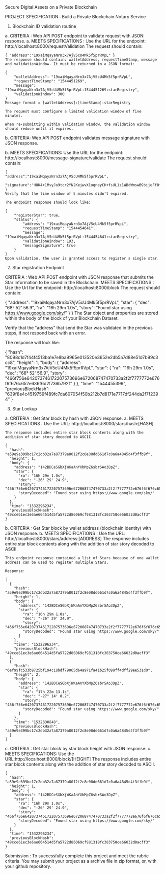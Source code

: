 Secure Digital Assets on a Private Blockchain

PROJECT SPECIFICATION : Build a Private Blockchain Notary Service

1. Blockchain ID validation routine

 a. CRITERIA : Web API POST endpoint to validate request with JSON response.
 a. MEETS SPECIFICATIONS : Use the URL for the endpoint: http://localhost:8000/requestValidation
    The request should contain:

    { "address":"19xaiMqayaNrn3x7AjV5cU4Mk5f5prRVpL" }
    The response should contain: walletAddress, requestTimeStamp, message and validationWindow. It must be returned in a JSON format:

    {
        "walletAddress": "19xaiMqayaNrn3x7AjV5cU4Mk5f5prRVpL",
        "requestTimeStamp": "1544451269",
        "message": "19xaiMqayaNrn3x7AjV5cU4Mk5f5prRVpL:1544451269:starRegistry",
        "validationWindow": 300
    }
    Message format = [walletAddress]:[timeStamp]:starRegistry

    The request must configure a limited validation window of five minutes.

    When re-submitting within validation window, the validation window should reduce until it expires.

 b. CRITERIA: Web API POST endpoint validates message signature with JSON response.

 b. MEETS SPECIFICATIONS:  Use the URL for the endpoint: http://localhost:8000/message-signature/validate
    The request should contain:

    {
    "address":"19xaiMqayaNrn3x7AjV5cU4Mk5f5prRVpL",
     "signature":"H8K4+1MvyJo9tcr2YN2KejwvX1oqneyCH+fsUL1z1WBdWmswB9bijeFfOfMqK68kQ5RO6ZxhomoXQG3fkLaBl+Q="
    }
    Verify that the time window of 5 minutes didn't expired.

    The endpoint response should look like:

    {
        "registerStar": true,
        "status": {
            "address": "19xaiMqayaNrn3x7AjV5cU4Mk5f5prRVpL",
            "requestTimeStamp": "1544454641",
            "message": "19xaiMqayaNrn3x7AjV5cU4Mk5f5prRVpL:1544454641:starRegistry",
            "validationWindow": 193,
            "messageSignature": true
        }
    }
    Upon validation, the user is granted access to register a single star.

2. Star registration Endpoint

CRITERIA : Web API POST endpoint with JSON response that submits the Star information to be saved in the Blockchain.
MEETS SPECIFICATIONS : Use the Url for the endpoint: http://localhost:8000/block
The request should contain:

{
    "address": "19xaiMqayaNrn3x7AjV5cU4Mk5f5prRVpL",
    "star": {
                "dec": "68° 52' 56.9",
                "ra": "16h 29m 1.0s",
                "story": "Found star using https://www.google.com/sky/"
            }
}
The Star object and properties are stored within the body of the block of your Blockchain Dataset.

Verify that the "address" that send the Star was validated in the previous steps, if not respond back with an error.

The response will look like:

{
    "hash": "8098c1d7f44f4513ba1e7e8ba9965e013520e3652e2db5a7d88e51d7b99c3cc8",
    "height": 1,
    "body": {
        "address": "19xaiMqayaNrn3x7AjV5cU4Mk5f5prRVpL",
        "star": {
            "ra": "16h 29m 1.0s",
            "dec": "68° 52' 56.9",
            "story": "466f756e642073746172207573696e672068747470733a2f2f7777772e676f6f676c652e636f6d2f736b792f"
        }
    },
    "time": "1544455399",
    "previousBlockHash": "639f8e4c4519759f489fc7da607054f50b212b7d8171e7717df244da2f7f2394"
}

3. Star Lookup

 a. CRITERIA : Get Star block by hash with JSON response.
 a. MEETS SPECIFICATIONS : Use the URL: http://localhost:8000/stars/hash:[HASH]

    The response includes entire star block contents along with the addition of star story decoded to ASCII.

    {
      "hash": "a59e9e399bc17c2db32a7a87379a8012f2c8e08dd661d7c0a6a4845d4f3ffb9f",
      "height": 1,
      "body": {
        "address": "142BDCeSGbXjWKaAnYXbMpZ6sbrSAo3DpZ",
        "star": {
          "ra": "16h 29m 1.0s",
          "dec": "-26° 29' 24.9",
          "story": "466f756e642073746172207573696e672068747470733a2f2f7777772e676f6f676c652e636f6d2f736b792f",
          "storyDecoded": "Found star using https://www.google.com/sky/"
        }
      },
      "time": "1532296234",
      "previousBlockHash": "49cce61ec3e6ae664514d5fa5722d86069cf981318fc303750ce66032d0acff3"
    }

 b. CRITERIA : Get Star block by wallet address (blockchain identity) with JSON response.
 b. MEETS SPECIFICATIONS : Use the URL: http://localhost:8000/stars/address:[ADDRESS]
    The response includes entire star block contents along with the addition of star story decoded to ASCII.

    This endpoint response contained a list of Stars because of one wallet address can be used to register multiple Stars.

    Response:

    [
      {
        "hash": "a59e9e399bc17c2db32a7a87379a8012f2c8e08dd661d7c0a6a4845d4f3ffb9f",
        "height": 1,
        "body": {
          "address": "142BDCeSGbXjWKaAnYXbMpZ6sbrSAo3DpZ",
          "star": {
            "ra": "16h 29m 1.0s",
            "dec": "-26° 29' 24.9",
            "story": "466f756e642073746172207573696e672068747470733a2f2f7777772e676f6f676c652e636f6d2f736b792f",
            "storyDecoded": "Found star using https://www.google.com/sky/"
          }
        },
        "time": "1532296234",
        "previousBlockHash": "49cce61ec3e6ae664514d5fa5722d86069cf981318fc303750ce66032d0acff3"
      },
      {
        "hash": "6ef99fc533b9725bf194c18bdf79065d64a971fa41b25f098ff4dff29ee531d0",
        "height": 2,
        "body": {
          "address": "142BDCeSGbXjWKaAnYXbMpZ6sbrSAo3DpZ",
          "star": {
            "ra": "17h 22m 13.1s",
            "dec": "-27° 14' 8.2",
            "story": "466f756e642073746172207573696e672068747470733a2f2f7777772e676f6f676c652e636f6d2f736b792f",
            "storyDecoded": "Found star using https://www.google.com/sky/"
          }
        },
        "time": "1532330848",
        "previousBlockHash": "a59e9e399bc17c2db32a7a87379a8012f2c8e08dd661d7c0a6a4845d4f3ffb9f"
      }
    ]

 c. CRITERIA : Get star block by star block height with JSON response.
 c. MEETS SPECIFICATIONS:  Use the URL:http://localhost:8000/block/[HEIGHT]
    The response includes entire star block contents along with the addition of star story decoded to ASCII.

    {
      "hash": "a59e9e399bc17c2db32a7a87379a8012f2c8e08dd661d7c0a6a4845d4f3ffb9f",
      "height": 1,
      "body": {
        "address": "142BDCeSGbXjWKaAnYXbMpZ6sbrSAo3DpZ",
        "star": {
          "ra": "16h 29m 1.0s",
          "dec": "-26° 29' 24.9",
          "story": "466f756e642073746172207573696e672068747470733a2f2f7777772e676f6f676c652e636f6d2f736b792f",
          "storyDecoded": "Found star using https://www.google.com/sky/"
        }
      },
      "time": "1532296234",
      "previousBlockHash": "49cce61ec3e6ae664514d5fa5722d86069cf981318fc303750ce66032d0acff3"
    }


Submission : 
To successfully complete this project and meet the rubric criteria. You may submit your project as a archive file in zip format, or, with your github repository.

